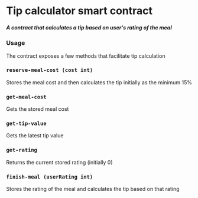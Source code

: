 # Tip calculator smart contract

##### A contract that calculates a tip based on user's rating of the meal

### Usage

The contract exposes a few methods that facilitate tip calculation

### `reserve-meal-cost (cost int)`

Stores the meal cost and then calculates the tip initially as the minimum 15%

### `get-meal-cost`

Gets the stored meal cost

### `get-tip-value`

Gets the latest tip value

### `get-rating`

Returns the current stored rating (initially 0)

### `finish-meal (userRating int)`

Stores the rating of the meal and calculates the tip based on that rating

